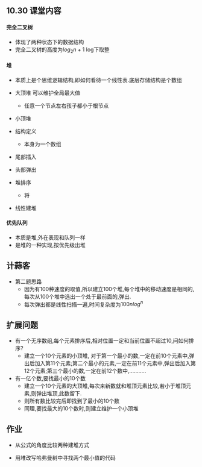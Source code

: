 ## 10.30 课堂内容

#### 完全二叉树

- 体现了两种状态下的数据结构
-  完全二叉树的高度为$log_2n + 1$ log下取整

#### 堆

- 本质上是个思维逻辑结构,即如何看待一个线性表.底层存储结构是个数组

- 大顶堆 可以维护全局最大值
  - 任意一个节点左右孩子都小于根节点
- 小顶堆
- 结构定义
  - 本身为一个数组
- 尾部插入
- 头部弹出
- 堆排序
  - 将
- 线性建堆

#### 优先队列

- 本质是堆,外在表现和队列一样
- 是堆的一种实现,按优先级出堆

## 计蒜客

- 第二题思路
  - 因为有100种速度的取值,所以建立100个堆,每个堆中的移动速度是相同的,每次从100个堆中选出一个处于最前面的,弹出.
  - 每次弹出都是线性扫描一遍,时间复杂度为$100nlog^n$

## 扩展问题

- 有一个无序数组,每个元素排序后,相对位置一定和当前位置不超过10,问如何排序?
  - 建立一个10个元素的小顶堆, 对于第一个最小的数,一定在前10个元素中,弹出后加入第11个元素;第二个最小的元素,一定在前11个元素中,弹出后加入第12个元素;第三个最小的数,一定在前12个数中,...........
- 有一亿个数,要找最小的10个数
  - 建立一个10个元素的大顶堆,每次来新数就和堆顶元素比较,若小于堆顶元素,则弹出堆顶,此数留下.
  - 则所有数比较完后即找到了最小的10个数
  - 同理,要找最大的10个数时,则建立维护一个小顶堆

## 作业

- 从公式的角度比较两种建堆方式

- 用堆改写哈弗曼树中寻找两个最小值的代码